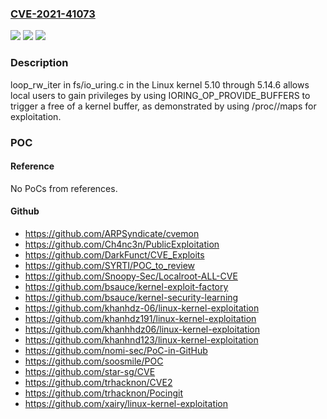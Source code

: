 ### [CVE-2021-41073](https://cve.mitre.org/cgi-bin/cvename.cgi?name=CVE-2021-41073)
![](https://img.shields.io/static/v1?label=Product&message=n%2Fa&color=blue)
![](https://img.shields.io/static/v1?label=Version&message=n%2Fa&color=blue)
![](https://img.shields.io/static/v1?label=Vulnerability&message=n%2Fa&color=brighgreen)

### Description

loop_rw_iter in fs/io_uring.c in the Linux kernel 5.10 through 5.14.6 allows local users to gain privileges by using IORING_OP_PROVIDE_BUFFERS to trigger a free of a kernel buffer, as demonstrated by using /proc/<pid>/maps for exploitation.

### POC

#### Reference
No PoCs from references.

#### Github
- https://github.com/ARPSyndicate/cvemon
- https://github.com/Ch4nc3n/PublicExploitation
- https://github.com/DarkFunct/CVE_Exploits
- https://github.com/SYRTI/POC_to_review
- https://github.com/Snoopy-Sec/Localroot-ALL-CVE
- https://github.com/bsauce/kernel-exploit-factory
- https://github.com/bsauce/kernel-security-learning
- https://github.com/khanhdz-06/linux-kernel-exploitation
- https://github.com/khanhdz191/linux-kernel-exploitation
- https://github.com/khanhhdz06/linux-kernel-exploitation
- https://github.com/khanhnd123/linux-kernel-exploitation
- https://github.com/nomi-sec/PoC-in-GitHub
- https://github.com/soosmile/POC
- https://github.com/star-sg/CVE
- https://github.com/trhacknon/CVE2
- https://github.com/trhacknon/Pocingit
- https://github.com/xairy/linux-kernel-exploitation

